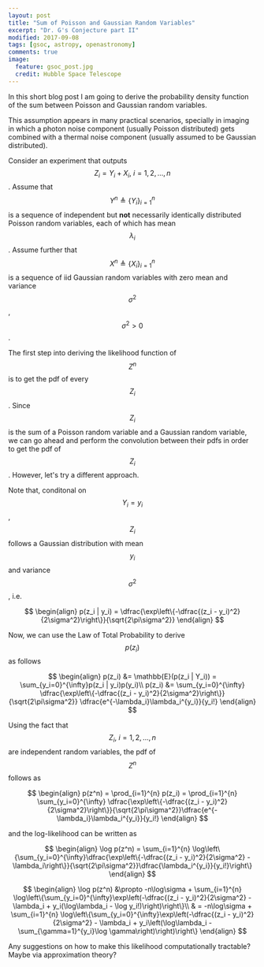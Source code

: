 ```yaml
---
layout: post
title: "Sum of Poisson and Gaussian Random Variables"
excerpt: "Dr. G's Conjecture part II"
modified: 2017-09-08
tags: [gsoc, astropy, openastronomy]
comments: true
image:
  feature: gsoc_post.jpg
  credit: Hubble Space Telescope
---
```


In this short blog post I am going to derive the probability density function of the sum between Poisson and Gaussian random variables.

This assumption appears in many practical scenarios, specially in imaging in which a photon noise component (usually Poisson distributed)
gets combined with a thermal noise component (usually assumed to be Gaussian distributed).

Consider an experiment that outputs $$Z_i = Y_i + X_i,~i=1, 2, ..., n$$. Assume that $$Y^{n}
\triangleq \{Y_i\}_{i=1}^{n}$$ is a sequence of independent but **not** necessarily identically distributed Poisson random variables,
each of which has mean $$\lambda_i$$. Assume further that $$X^{n}
\triangleq \{X_i\}_{i=1}^{n}$$ is a sequence of iid Gaussian random variables with zero mean and variance $$\sigma^2$$, $$\sigma^2 > 0$$.

The first step into deriving the likelihood function of $$Z^{n}$$ is to get the pdf of every $$Z_i$$. Since $$Z_i$$ is the sum
of a Poisson random variable and a Gaussian random variable, we can go ahead and perform the convolution between their pdfs in
order to get the pdf of $$Z_i$$. However, let's try a different approach.

Note that, conditonal on $$ Y_i = y_i$$, $$Z_i$$ follows a Gaussian distribution with mean $$y_i$$ and variance
$$ \sigma^2 $$, i.e.

$$
\begin{align}
p(z_i | y_i) = \dfrac{\exp\left\{-\dfrac{(z_i - y_i)^2}{2\sigma^2}\right\}}{\sqrt{2\pi\sigma^2}}
\end{align}
$$

Now, we can use the Law of Total Probability to derive $$p(z_i)$$ as follows

$$
\begin{align}
p(z_i) &= \mathbb{E}(p(z_i | Y_i)) = \sum_{y_i=0}^{\infty}p(z_i | y_i)p(y_i)\\
p(z_i) &= \sum_{y_i=0}^{\infty} \dfrac{\exp\left\{-\dfrac{(z_i - y_i)^2}{2\sigma^2}\right\}}{\sqrt{2\pi\sigma^2}} \dfrac{e^{-\lambda_i}\lambda_i^{y_i}}{y_i!}
\end{align}
$$

Using the fact that $$Z_i,~i=1, 2, ..., n$$ are independent random variables, the pdf of $$Z^n$$ follows as

$$
\begin{align}
p(z^n) = \prod_{i=1}^{n} p(z_i) = \prod_{i=1}^{n} \sum_{y_i=0}^{\infty} \dfrac{\exp\left\{-\dfrac{(z_i - y_i)^2}{2\sigma^2}\right\}}{\sqrt{2\pi\sigma^2}}\dfrac{e^{-\lambda_i}\lambda_i^{y_i}}{y_i!}
\end{align}
$$

and the log-likelihood can be written as

$$
\begin{align}
\log p(z^n) = \sum_{i=1}^{n} \log\left\{\sum_{y_i=0}^{\infty}\dfrac{\exp\left\{-\dfrac{(z_i - y_i)^2}{2\sigma^2} - \lambda_i\right\}}{\sqrt{2\pi\sigma^2}}\dfrac{\lambda_i^{y_i}}{y_i!}\right\}
\end{align}
$$

$$
\begin{align}
\log p(z^n) &\propto -n\log\sigma + \sum_{i=1}^{n} \log\left\{\sum_{y_i=0}^{\infty}\exp\left(-\dfrac{(z_i - y_i)^2}{2\sigma^2} - \lambda_i + y_i(\log\lambda_i - \log y_i!)\right)\right\}\\
& = -n\log\sigma + \sum_{i=1}^{n} \log\left\{\sum_{y_i=0}^{\infty}\exp\left(-\dfrac{(z_i - y_i)^2}{2\sigma^2} - \lambda_i + y_i\left(\log\lambda_i - \sum_{\gamma=1}^{y_i}\log \gamma\right)\right)\right\}
\end{align}
$$


Any suggestions on how to make this likelihood computationally tractable? Maybe via approximation theory?
